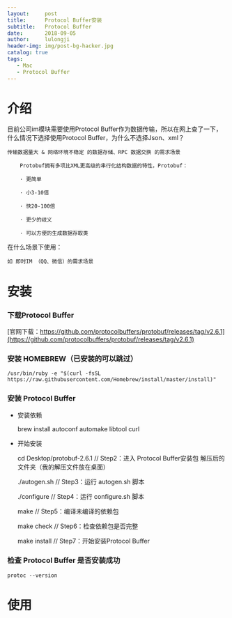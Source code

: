 ```yaml
---
layout:     post
title:      Protocol Buffer安装
subtitle:   Protocol Buffer
date:       2018-09-05
author:     lulongji
header-img: img/post-bg-hacker.jpg
catalog: true
tags:
   - Mac
   - Protocol Buffer
---
```


# 介绍

目前公司im模块需要使用Protocol Buffer作为数据传输，所以在网上查了一下，什么情况下选择使用Protocol Buffer，为什么不选择Json、xml？

```传输数据量大 & 网络环境不稳定 的数据存储、RPC 数据交换 的需求场景```

```
    Protobuf拥有多项比XML更高级的串行化结构数据的特性，Protobuf：

    · 更简单

    · 小3-10倍

    · 快20-100倍

    · 更少的歧义

    · 可以方便的生成数据存取类

```

在什么场景下使用：

```如 即时IM （QQ、微信）的需求场景```


# 安装

### 下载Protocol Buffer

[官网下载：https://github.com/protocolbuffers/protobuf/releases/tag/v2.6.1](https://github.com/protocolbuffers/protobuf/releases/tag/v2.6.1)

### 安装 HOMEBREW（已安装的可以跳过）

    /usr/bin/ruby -e "$(curl -fsSL https://raw.githubusercontent.com/Homebrew/install/master/install)"


### 安装 Protocol Buffer

- 安装依赖

    brew install autoconf automake libtool curl

- 开始安装

    cd Desktop/protobuf-2.6.1
    // Step2：进入 Protocol Buffer安装包 解压后的文件夹（我的解压文件放在桌面）

    ./autogen.sh
    // Step3：运行 autogen.sh 脚本

    ./configure
    // Step4：运行 configure.sh 脚本

    make
    // Step5：编译未编译的依赖包

    make check
    // Step6：检查依赖包是否完整

    make install
    // Step7：开始安装Protocol Buffer



### 检查 Protocol Buffer 是否安装成功

    protoc --version


# 使用




